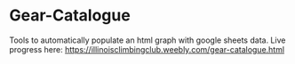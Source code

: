# Gear-Catalogue
Tools to automatically populate an html graph with google sheets data.
Live progress here: https://illinoisclimbingclub.weebly.com/gear-catalogue.html
